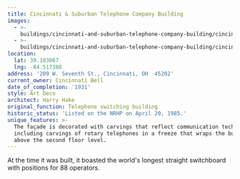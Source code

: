 ```yaml
---
title: Cincinnati & Suburban Telephone Company Building
images:
  - >-
    buildings/cincinnati-and-suburban-telephone-company-building/cincinnati-and-suburban-telephone-company-building-0_oa2c9p
  - >-
    buildings/cincinnati-and-suburban-telephone-company-building/cincinnati-and-suburban-telephone-company-building-1_erlsjk
location:
  lat: 39.103067
  lng: -84.517388
address: '209 W. Seventh St., Cincinnati, OH  45202'
current_owner: Cincinnati Bell
date_of_completion: '1931'
style: Art Deco
architect: Harry Hake
original_function: Telephone switching building
historic_status: 'Listed on the NRHP on April 20, 1985.'
unique_features: >-
  The façade is decorated with carvings that reflect communication technology
  including carvings of rotary telephones in a freeze that wraps the building
  above the second floor level.
---
```


At the time it was built, it boasted the world's longest straight switchboard with positions for 88 operators.
